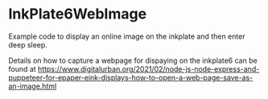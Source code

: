 # InkPlate6WebImage
Example code to display an online image on the inkplate and then enter deep sleep.

Details on how to capture a webpage for dispaying on the inkplate6 can be found at https://www.digitalurban.org/2021/02/node-js-node-express-and-puppeteer-for-epaper-eink-displays-how-to-open-a-web-page-save-as-an-image.html
